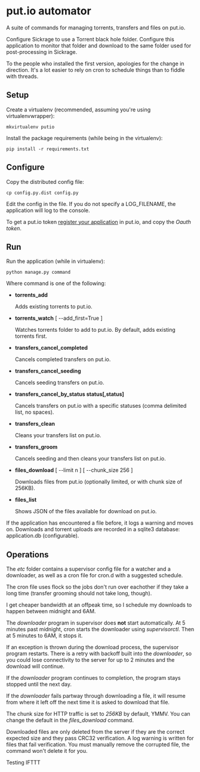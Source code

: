 # put.io automator

A suite of commands for managing torrents, transfers and files on put.io.

Configure Sickrage to use a Torrent black hole folder. Configure this application to
monitor that folder and download to the same folder used for post-processing in Sickrage.

To the people who installed the first version, apologies for the change in direction. It's a lot easier to rely on cron to schedule things than to fiddle with threads.

## Setup

Create a virtualenv (recommended, assuming you're using virtualenvwrapper):

    mkvirtualenv putio

Install the package requirements (while being in the virtualenv):

    pip install -r requirements.txt

## Configure

Copy the distributed config file:

    cp config.py.dist config.py

Edit the config in the file. If you do not specify a LOG_FILENAME, the application will log to the console.

To get a put.io token [register your application](https://put.io/v2/oauth2/register) in put.io, and copy the *Oauth token*.

## Run

Run the application (while in virtualenv):

    python manage.py command

Where command is one of the following:

*   **torrents_add**

    Adds existing torrents to put.io.

*   **torrents_watch** [ --add_first=True ]

    Watches torrents folder to add to put.io. By default, adds existing torrents first.

*   **transfers_cancel_completed**

    Cancels completed transfers on put.io.

*   **transfers_cancel_seeding**

    Cancels seeding transfers on put.io.

*   **transfers_cancel_by_status status[,status]**

    Cancels transfers on put.io with a specific statuses (comma delimited list, no spaces).

*   **transfers_clean**

    Cleans your transfers list on put.io.

*   **transfers_groom**

    Cancels seeding and then cleans your transfers list on put.io.

*   **files_download** [ --limit n ] [ --chunk_size 256 ]

    Downloads files from put.io (optionally limited, or with chunk size of 256KB).

*   **files_list**

    Shows JSON of the files available for download on put.io.

If the application has encountered a file before, it logs a warning and moves on. Downloads and torrent uploads are recorded in a sqlite3 database: application.db (configurable).

## Operations

The *etc* folder contains a supervisor config file for a watcher and a downloader, as well as a cron file for cron.d with a suggested schedule.

The cron file uses flock so the jobs don't run over eachother if they take a long time (transfer grooming should not take long, though).

I get cheaper bandwidth at an offpeak time, so I schedule my downloads to happen between midnight and 6AM.

The *downloader* program in supervisor does **not** start automatically. At 5 minutes past midnight, cron starts the downloader using *supervisorctl*. Then at 5 minutes to 6AM, it stops it.

If an exception is thrown during the download process, the supervisor program restarts. There is a retry with backoff built into the *downloader*, so you could lose connectivity to
the server for up to 2 minutes and the download will continue.

If the *downloader* program continues to completion, the program stays stopped until the next day.

If the *downloader* fails partway through downloading a file, it will resume from where it left off the next time it is asked to download that file.

The chunk size for HTTP traffic is set to *256KB* by default, YMMV. You can change the default in the *files_download* command.

Downloaded files are only deleted from the server if they are the correct expected size and they pass CRC32 verification. A log warning is written for files that fail verification. You must manually remove the corrupted file, the command won't delete it for you.

Testing IFTTT

